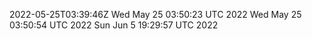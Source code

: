 2022-05-25T03:39:46Z
Wed May 25 03:50:23 UTC 2022
Wed May 25 03:50:54 UTC 2022
Sun Jun  5 19:29:57 UTC 2022
